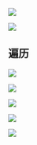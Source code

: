 ![](https://ws1.sinaimg.cn/large/006tKfTcly1g0zltureahj316s0kiae6.jpg)

![](https://ws1.sinaimg.cn/large/006tKfTcly1g0zlvc69z6j31ao07w403.jpg)

## 遍历

![](https://ws2.sinaimg.cn/large/006tKfTcly1g0zlwtct60j30pc06gwfh.jpg)

![](https://ws1.sinaimg.cn/large/006tKfTcly1g0zm0bis3nj318k0u0q7v.jpg)

![](https://ws1.sinaimg.cn/large/006tKfTcly1g0zm0yhxmbj31fg0lk77y.jpg)

![](https://ws1.sinaimg.cn/large/006tKfTcly1g0zm2tg30tj31g60mg0wq.jpg)

![](https://ws1.sinaimg.cn/large/006tKfTcly1g0zm2tg30tj31g60mg0wq.jpg)























 

























